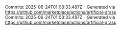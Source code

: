 Commits: 2025-06-24T01:08:33.487Z - Generated via https://github.com/marketplace/actions/artificial-grass
<br>
Commits: 2025-06-24T01:08:33.487Z - Generated via https://github.com/marketplace/actions/artificial-grass
<br>

